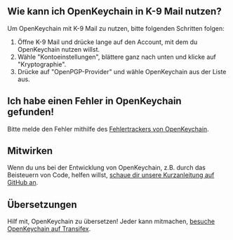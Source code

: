 [//]: # (NOTE: Please put every sentence in its own line, Transifex puts every line in its own translation field!)

## Wie kann ich OpenKeychain in K-9 Mail nutzen?
Um OpenKeychain mit K-9 Mail zu nutzen, bitte folgenden Schritten folgen:
  1. Öffne K-9 Mail und drücke lange auf den Account, mit dem du OpenKeychain nutzen willst.
  2. Wähle "Kontoeinstellungen", blättere ganz nach unten und klicke auf "Kryptographie".
  3. Drücke auf "OpenPGP-Provider" und wähle OpenKeychain aus der Liste aus.

## Ich habe einen Fehler in OpenKeychain gefunden!
Bitte melde den Fehler mithilfe des [Fehlertrackers von OpenKeychain](https://github.com/openpgp-keychain/openpgp-keychain/issues).

## Mitwirken
Wenn du uns bei der Entwicklung von OpenKeychain, z.B. durch das Beisteuern von Code, helfen willst, [schaue dir unsere Kurzanleitung auf GitHub an](https://github.com/openpgp-keychain/openpgp-keychain#contribute-code).

## Übersetzungen
Hilf mit, OpenKeychain zu übersetzen! Jeder kann mitmachen, [besuche OpenKeychain auf Transifex](https://www.transifex.com/projects/p/open-keychain/).